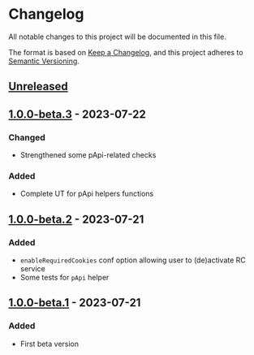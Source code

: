 # Changelog

All notable changes to this project will be documented in this file.

The format is based on [Keep a Changelog](https://keepachangelog.com/en/1.0.0/),
and this project adheres to [Semantic Versioning](https://semver.org/spec/v2.0.0.html).

## [Unreleased]

## [1.0.0-beta.3] - 2023-07-22

### Changed

- Strengthened some pApi-related checks

### Added

- Complete UT for pApi helpers functions

## [1.0.0-beta.2] - 2023-07-21

### Added

- `enableRequiredCookies` conf option allowing user to (de)activate RC service
- Some tests for `pApi` helper

## [1.0.0-beta.1] - 2023-07-21

### Added

- First beta version

[unreleased]: https://github.com/mekkanix/owntrack/compare/v1.0.0-beta.3...HEAD
[1.0.0-beta.3]: https://github.com/mekkanix/owntrack/compare/v1.0.0-beta.2...v1.0.0-beta.3
[1.0.0-beta.2]: https://github.com/mekkanix/owntrack/compare/v1.0.0-beta.1...v1.0.0-beta.2
[1.0.0-beta.1]: https://github.com/mekkanix/owntrack/releases/tag/v1.0.0-beta.1
